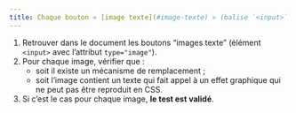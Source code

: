 ```yaml
---
title: Chaque bouton « [image texte](#image-texte) » (balise `<input>` avec l’attribut `type="image"`) [porteur d’information](#image-porteuse-d-information), en l’absence d’un [mécanisme de remplacement](#mecanisme-de-remplacement), doit si possible être remplacé par du [texte stylé](#texte-style). Cette règle est-elle respectée (hors cas particuliers) ?
---
```


1. Retrouver dans le document les boutons “images texte” (élément `<input>` avec l’attribut `type="image"`).
2. Pour chaque image, vérifier que :
   - soit il existe un mécanisme de remplacement ;
   - soit l’image contient un texte qui fait appel à un effet graphique qui ne peut pas être reproduit en CSS.
3. Si c’est le cas pour chaque image, **le test est validé**.
